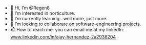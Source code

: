 - 👋 Hi, I’m @Regen8
- 👀 I’m interested in horticulture.
- 🌱 I’m currently learning...well more, just more.
- 💞️ I’m looking to collaborate on software-engineering projects.
- 📫 How to reach me: you can email me at my linkedIn: www.linkedin.com/in/ajay-hernandez-2a2938204

<!---
Regen8/Regen8 is a ✨ special ✨ repository because its `README.md` (this file) appears on your GitHub profile.
You can click the Preview link to take a look at your changes.
--->
